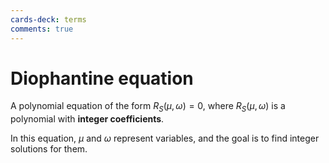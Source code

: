 ```yaml
---
cards-deck: terms
comments: true
---
```


# Diophantine equation []()

A polynomial equation of the form $R_S(\mu, \omega)=0$, where $R_S(\mu, \omega)$ is a polynomial with **integer coefficients**.

In this equation, $\mu$ and $\omega$ represent variables, and the goal is to find integer solutions for them.

[](1713611057315)
